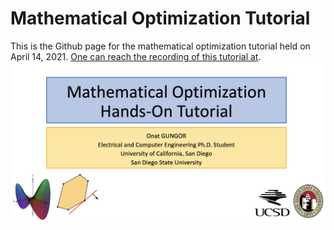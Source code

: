 # Mathematical Optimization Tutorial
This is the Github page for the mathematical optimization tutorial held on April 14, 2021. [One can reach the recording of this tutorial at](https://drive.google.com/file/d/1uVWsvZ-G7n_4IggtdBoe3A6WV3a1iF5Z/view). 
![Mathematical Optimization](cover-pic.png)
